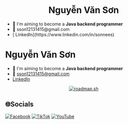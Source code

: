 <link rel="stylesheet" href="https://cdnjs.cloudflare.com/ajax/libs/font-awesome/5.15.4/css/all.min.css" />

<h1 align="center">Nguyễn Văn Sơn</h1>

<ul> 
<li>🚀 I'm aiming to become a <b>Java backend programmer</b></li>
<li>📧 sson12131415@gmail.com</b></li>
<li>[<i class="fab fa-linkedin"></i> LinkedIn](https://www.linkedin.com/in/sonnees)</li>
</ul>

# Nguyễn Văn Sơn

- 🚀 I'm aiming to become a **Java backend programmer**
- 📧 sson12131415@gmail.com
- [<i class="fab fa-linkedin"></i> LinkedIn](https://www.linkedin.com/in/sonnees)

  




<p align="center">
  <a href="https://roadmap.sh">
    <img src="https://api.roadmap.sh/v1-badge/wide/64fdb11d5ce9f4ca58ad56ba?variant=dark&roadmaps=java%2Cspring-boot" alt="roadmap.sh"/>
  </a>
</p>

## 🌐Socials
[![Facebook](https://img.shields.io/badge/Facebook-%231877F2.svg?logo=Facebook&logoColor=white)](https://www.facebook.com/sonnees2012) [![TikTok](https://img.shields.io/badge/TikTok-%23000000.svg?logo=TikTok&logoColor=white)](https://www.tiktok.com/@sonnees2012) [![YouTube](https://img.shields.io/badge/YouTube-%23FF0000.svg?logo=YouTube&logoColor=white)](https://www.youtube.com/@sonnees) 

